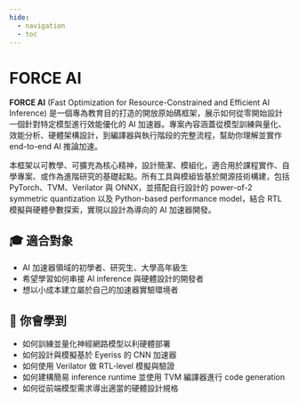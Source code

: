 ```yaml
---
hide:
  - navigation
  - toc
---
```


# FORCE AI

**FORCE AI** (Fast Optimization for Resource-Constrained and Efficient AI Inference) 是一個專為教育目的打造的開放原始碼框架，展示如何從零開始設計一個針對特定模型進行效能優化的 AI 加速器。專案內容涵蓋從模型訓練與量化、效能分析、硬體架構設計，到編譯器與執行階段的完整流程，幫助你理解並實作 end-to-end AI 推論加速。

本框架以可教學、可擴充為核心精神，設計簡潔、模組化，適合用於課程實作、自學專案、或作為進階研究的基礎起點。所有工具與模組皆基於開源技術構建，包括 PyTorch、TVM、Verilator 與 ONNX，並搭配自行設計的 power-of-2 symmetric quantization 以及 Python-based performance model，結合 RTL 模擬與硬體參數探索，實現以設計為導向的 AI 加速器開發。

## :mortar_board: 適合對象

- AI 加速器領域的初學者、研究生、大學高年級生
- 希望學習如何串接 AI inference 與硬體設計的開發者
- 想以小成本建立屬於自己的加速器實驗環境者

## :wrench: 你會學到

- 如何訓練並量化神經網路模型以利硬體部署
- 如何設計與模擬基於 Eyeriss 的 CNN 加速器
- 如何使用 Verilator 做 RTL-level 模擬與驗證
- 如何建構簡易 inference runtime 並使用 TVM 編譯器進行 code generation
- 如何從前端模型需求導出適當的硬體設計規格
